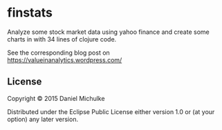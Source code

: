 # finstats

Analyze some stock market data using yahoo finance and create some charts in with 34 lines of clojure code.

See the corresponding blog post on https://valueinanalytics.wordpress.com/

## License

Copyright © 2015 Daniel Michulke

Distributed under the Eclipse Public License either version 1.0 or (at
your option) any later version.
